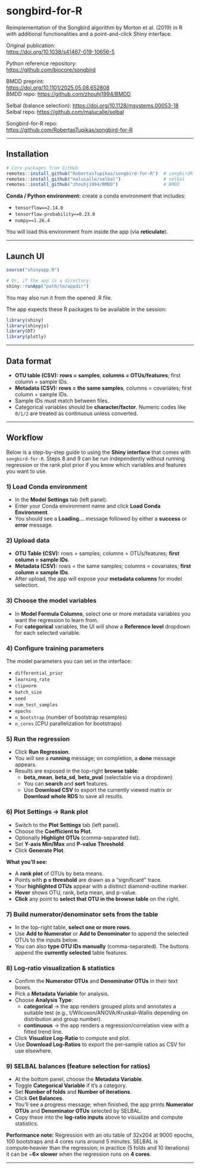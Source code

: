 # songbird-for-R 

Reimplementation of the Songbird algorithm by Morton et al. (2019) in R with additional functionalities and a point-and-click Shiny interface.

Original publication:  
https://doi.org/10.1038/s41467-019-10656-5

Python reference repository:  
https://github.com/biocore/songbird

BMDD preprint:  
https://doi.org/10.1101/2025.05.08.652808  
BMDD repo: https://github.com/zhouhj1994/BMDD

Selbal (balance selection):
https://doi.org/10.1128/msystems.00053-18
Selbal repo: https://github.com/malucalle/selbal

Songbird-for-R repo:  
https://github.com/RobertasTupikas/songbird-for-R

---

## Installation

```r
# Core packages from GitHub
remotes::install_github("RobertasTupikas/songbird-for-R")  # songbirdR
remotes::install_github("malucalle/selbal")                # selbal
remotes::install_github("zhouhj1994/BMDD")                 # BMDD
```

**Conda / Python environment:** create a conda environment that includes:
- `tensorflow==2.14.0`
- `tensorflow-probability==0.23.0`
- `numpy==1.26.4`

You will load this environment from inside the app (via **reticulate**).

---

## Launch UI

```r
source("shinyapp.R")

# Or, if the app is a directory:
shiny::runApp("path/to/appdir")
```
You may also run it from the opened .R file.

The app expects these R packages to be available in the session:
```r
library(shiny)
library(shinyjs)
library(DT)
library(plotly)
```

---

## Data format

- **OTU table (CSV):** **rows = samples**, **columns = OTUs/features**; first column = sample IDs.  
- **Metadata (CSV):** **rows = the same samples**, columns = covariates; first column = sample IDs.  
- Sample IDs must match between files.  
- Categorical variables should be **character/factor**. Numeric codes like `0/1/2` are treated as continuous unless converted.

---

## Workflow

Below is a step-by-step guide to using the **Shiny interface** that comes with `songbird-for-R`. Steps 8 and 9 can be run independently without running regression or the rank plot prior if you know which variables and features you want to use. 

### 1) Load Conda environment
- In the **Model Settings** tab (left panel).
- Enter your Conda environment name and click **Load Conda Environment**.
- You should see a **Loading…** message followed by either a **success** or **error** message.

### 2) Upload data
- **OTU Table (CSV):** rows = samples; columns = OTUs/features; **first column = sample IDs**.
- **Metadata (CSV):** rows = the same samples; columns = covariates; **first column = sample IDs**.
- After upload, the app will expose your **metadata columns** for model selection.

### 3) Choose the model variables
- In **Model Formula Columns**, select one or more metadata variables you want the regression to learn from.
- For **categorical** variables, the UI will show a **Reference level** dropdown for each selected variable.

### 4) Configure training parameters
The model parameters you can set in the interface:
- `differential_prior`
- `learning_rate`
- `clipnorm`
- `batch_size`
- `seed`
- `num_test_samples`
- `epochs`
- `n_bootstrap` (number of bootstrap resamples)
- `n_cores` (CPU parallelization for bootstraps)

### 5) Run the regression
- Click **Run Regression**.
- You will see a **running** message; on completion, a **done** message appears.
- Results are exposed in the top-right **browse table**:
  - **beta_mean**, **beta_sd**, **beta_pval** (selectable via a dropdown)
  - You can **search** and **sort** features.
  - Use **Download CSV** to export the currently viewed matrix or **Download whole RDS** to save all results.

### 6) Plot Settings → Rank plot
- Switch to the **Plot Settings** tab (left panel).
- Choose the **Coefficient to Plot**.
- Optionally **Highlight OTUs** (comma-separated list).
- Set **Y-axis Min/Max** and **P-value Threshold**.
- Click **Generate Plot**.

**What you’ll see:**
- A **rank plot** of OTUs by beta means.
- Points with **p ≤ threshold** are drawn as a “significant” trace.
- Your **highlighted OTUs** appear with a distinct diamond-outline marker.
- **Hover** shows OTU, rank, beta mean, and p-value.
- **Click** any point to **select that OTU in the browse table** on the right.

### 7) Build numerator/denominator sets from the table
- In the top-right table, **select one or more rows**.
- Use **Add to Numerator** or **Add to Denominator** to append the selected OTUs to the inputs below.
- You can also **type OTU IDs manually** (comma-separated). The buttons append the **currently selected** table features.

### 8) Log‑ratio visualization & statistics
- Confirm the **Numerator OTUs** and **Denominator OTUs** in their text boxes.
- Pick a **Metadata Variable** for analysis.
- Choose **Analysis Type**:
  - **categorical** → the app renders grouped plots and annotates a suitable test (e.g., t/Wilcoxon/ANOVA/Kruskal–Wallis depending on distribution and group number).
  - **continuous** → the app renders a regression/correlation view with a fitted trend line.
- Click **Visualize Log‑Ratio** to compute and plot.
- Use **Download Log‑Ratios** to export the per‑sample ratios as CSV for use elsewhere.

### 9) SELBAL balances (feature selection for ratios)
- At the bottom panel, choose the **Metadata Variable**.
- Toggle **Categorical Variable** if it’s a category.
- Set **Number of folds** and **Number of iterations**.
- Click **Get Balances**.
- You’ll see a progress message; when finished, the app prints **Numerator OTUs** and **Denominator OTUs** selected by SELBAL.
- Copy these into the **log‑ratio inputs** above to visualize and compute statistics.

**Performance note:** Regression with an otu table of 32x204 at 9000 epochs, 100 bootstraps and 4 cores runs around 5 minutes. SELBAL is compute‑heavier than the regression; in practice (5 folds and 10 iterations) it can be ~**6× slower** when the regression runs on **4 cores**.

---
